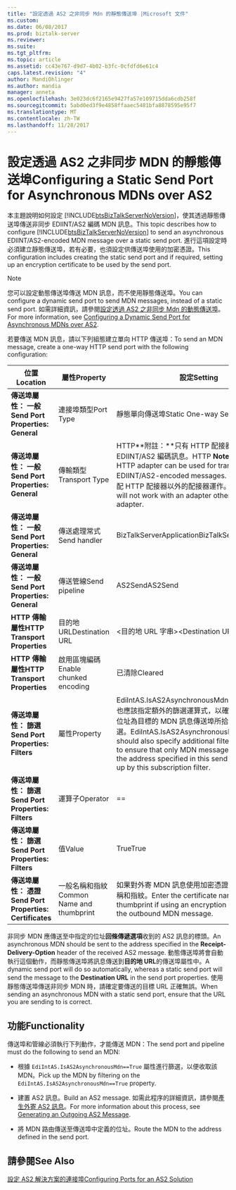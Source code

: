 ```yaml
---
title: "設定透過 AS2 之非同步 Mdn 的靜態傳送埠 |Microsoft 文件"
ms.custom: 
ms.date: 06/08/2017
ms.prod: biztalk-server
ms.reviewer: 
ms.suite: 
ms.tgt_pltfrm: 
ms.topic: article
ms.assetid: cc43e767-d9d7-4b02-b3fc-0cfdfd6e61c4
caps.latest.revision: "4"
author: MandiOhlinger
ms.author: mandia
manager: anneta
ms.openlocfilehash: 3e023dc6f2165e9427fa57e109715dda6cdb258f
ms.sourcegitcommit: 5abd0ed3f9e4858ffaaec5481bfa8878595e95f7
ms.translationtype: MT
ms.contentlocale: zh-TW
ms.lasthandoff: 11/28/2017
---
```

# <a name="configuring-a-static-send-port-for-asynchronous-mdns-over-as2"></a><span data-ttu-id="cb848-102">設定透過 AS2 之非同步 MDN 的靜態傳送埠</span><span class="sxs-lookup"><span data-stu-id="cb848-102">Configuring a Static Send Port for Asynchronous MDNs over AS2</span></span>
<span data-ttu-id="cb848-103">本主題說明如何設定 [!INCLUDE[btsBizTalkServerNoVersion](../includes/btsbiztalkservernoversion-md.md)]，使其透過靜態傳送埠傳送非同步 EDIINT/AS2 編碼 MDN 訊息。</span><span class="sxs-lookup"><span data-stu-id="cb848-103">This topic describes how to configure [!INCLUDE[btsBizTalkServerNoVersion](../includes/btsbiztalkservernoversion-md.md)] to send an asynchronous EDIINT/AS2-encoded MDN message over a static send port.</span></span> <span data-ttu-id="cb848-104">進行這項設定時必須建立靜態傳送埠，若有必要，也須設定供傳送埠使用的加密憑證。</span><span class="sxs-lookup"><span data-stu-id="cb848-104">This configuration includes creating the static send port and if required, setting up an encryption certificate to be used by the send port.</span></span>  
  
> [!NOTE]
>  <span data-ttu-id="cb848-105">您可以設定動態傳送埠傳送 MDN 訊息，而不使用靜態傳送埠。</span><span class="sxs-lookup"><span data-stu-id="cb848-105">You can configure a dynamic send port to send MDN messages, instead of a static send port.</span></span> <span data-ttu-id="cb848-106">如需詳細資訊，請參閱[設定透過 AS2 之非同步 Mdn 的動態傳送埠](../core/configuring-a-dynamic-send-port-for-asynchronous-mdns-over-as2.md)。</span><span class="sxs-lookup"><span data-stu-id="cb848-106">For more information, see [Configuring a Dynamic Send Port for Asynchronous MDNs over AS2](../core/configuring-a-dynamic-send-port-for-asynchronous-mdns-over-as2.md).</span></span>  
  
 <span data-ttu-id="cb848-107">若要傳送 MDN 訊息，請以下列組態建立單向 HTTP 傳送埠：</span><span class="sxs-lookup"><span data-stu-id="cb848-107">To send an MDN message, create a one-way HTTP send port with the following configuration:</span></span>  
  
|<span data-ttu-id="cb848-108">位置</span><span class="sxs-lookup"><span data-stu-id="cb848-108">Location</span></span>|<span data-ttu-id="cb848-109">屬性</span><span class="sxs-lookup"><span data-stu-id="cb848-109">Property</span></span>|<span data-ttu-id="cb848-110">設定</span><span class="sxs-lookup"><span data-stu-id="cb848-110">Setting</span></span>|  
|--------------|--------------|-------------|  
|<span data-ttu-id="cb848-111">**傳送埠屬性： 一般**</span><span class="sxs-lookup"><span data-stu-id="cb848-111">**Send Port Properties: General**</span></span>|<span data-ttu-id="cb848-112">連接埠類型</span><span class="sxs-lookup"><span data-stu-id="cb848-112">Port Type</span></span>|<span data-ttu-id="cb848-113">靜態單向傳送埠</span><span class="sxs-lookup"><span data-stu-id="cb848-113">Static One-way Send Port</span></span>|  
|<span data-ttu-id="cb848-114">**傳送埠屬性： 一般**</span><span class="sxs-lookup"><span data-stu-id="cb848-114">**Send Port Properties: General**</span></span>|<span data-ttu-id="cb848-115">傳輸類型</span><span class="sxs-lookup"><span data-stu-id="cb848-115">Transport Type</span></span>|<span data-ttu-id="cb848-116">HTTP**附註：**只有 HTTP 配接器可以用於傳輸 EDIINT/AS2 編碼訊息。</span><span class="sxs-lookup"><span data-stu-id="cb848-116">HTTP **Note:**  Only the HTTP adapter can be used for transporting EDIINT/AS2-encoded messages.</span></span> <span data-ttu-id="cb848-117">這種傳輸無法搭配 HTTP 配接器以外的配接器運作。</span><span class="sxs-lookup"><span data-stu-id="cb848-117">This transport will not work with an adapter other than the HTTP adapter.</span></span>|  
|<span data-ttu-id="cb848-118">**傳送埠屬性： 一般**</span><span class="sxs-lookup"><span data-stu-id="cb848-118">**Send Port Properties: General**</span></span>|<span data-ttu-id="cb848-119">傳送處理常式</span><span class="sxs-lookup"><span data-stu-id="cb848-119">Send handler</span></span>|<span data-ttu-id="cb848-120">BizTalkServerApplication</span><span class="sxs-lookup"><span data-stu-id="cb848-120">BizTalkServerApplication</span></span>|  
|<span data-ttu-id="cb848-121">**傳送埠屬性： 一般**</span><span class="sxs-lookup"><span data-stu-id="cb848-121">**Send Port Properties: General**</span></span>|<span data-ttu-id="cb848-122">傳送管線</span><span class="sxs-lookup"><span data-stu-id="cb848-122">Send pipeline</span></span>|<span data-ttu-id="cb848-123">AS2Send</span><span class="sxs-lookup"><span data-stu-id="cb848-123">AS2Send</span></span>|  
|<span data-ttu-id="cb848-124">**HTTP 傳輸屬性**</span><span class="sxs-lookup"><span data-stu-id="cb848-124">**HTTP Transport Properties**</span></span>|<span data-ttu-id="cb848-125">目的地 URL</span><span class="sxs-lookup"><span data-stu-id="cb848-125">Destination URL</span></span>|<span data-ttu-id="cb848-126">\<目的地 URL 字串\></span><span class="sxs-lookup"><span data-stu-id="cb848-126">\<Destination URL string\></span></span>|  
|<span data-ttu-id="cb848-127">**HTTP 傳輸屬性**</span><span class="sxs-lookup"><span data-stu-id="cb848-127">**HTTP Transport Properties**</span></span>|<span data-ttu-id="cb848-128">啟用區塊編碼</span><span class="sxs-lookup"><span data-stu-id="cb848-128">Enable chunked encoding</span></span>|<span data-ttu-id="cb848-129">已清除</span><span class="sxs-lookup"><span data-stu-id="cb848-129">Cleared</span></span>|  
|<span data-ttu-id="cb848-130">**傳送埠屬性： 篩選**</span><span class="sxs-lookup"><span data-stu-id="cb848-130">**Send Port Properties: Filters**</span></span>|<span data-ttu-id="cb848-131">屬性</span><span class="sxs-lookup"><span data-stu-id="cb848-131">Property</span></span>|<span data-ttu-id="cb848-132">EdiIntAS.IsAS2AsynchronousMdn**附註：**您也應該指定額外的篩選運算式，以確保只有中指定之位址為目標的 MDN 訊息傳送埠所拾取此訂用帳戶篩選。</span><span class="sxs-lookup"><span data-stu-id="cb848-132">EdiIntAS.IsAS2AsynchronousMdn **Note:**  You should also specify additional filter expressions to ensure that only MDN messages destined to the address specified in this send port are picked up by this subscription filter.</span></span>|  
|<span data-ttu-id="cb848-133">**傳送埠屬性： 篩選**</span><span class="sxs-lookup"><span data-stu-id="cb848-133">**Send Port Properties: Filters**</span></span>|<span data-ttu-id="cb848-134">運算子</span><span class="sxs-lookup"><span data-stu-id="cb848-134">Operator</span></span>|==|  
|<span data-ttu-id="cb848-135">**傳送埠屬性： 篩選**</span><span class="sxs-lookup"><span data-stu-id="cb848-135">**Send Port Properties: Filters**</span></span>|<span data-ttu-id="cb848-136">值</span><span class="sxs-lookup"><span data-stu-id="cb848-136">Value</span></span>|<span data-ttu-id="cb848-137">True</span><span class="sxs-lookup"><span data-stu-id="cb848-137">True</span></span>|  
|<span data-ttu-id="cb848-138">**傳送埠屬性： 憑證**</span><span class="sxs-lookup"><span data-stu-id="cb848-138">**Send Port Properties: Certificates**</span></span>|<span data-ttu-id="cb848-139">一般名稱和指紋</span><span class="sxs-lookup"><span data-stu-id="cb848-139">Common Name  and thumbprint</span></span>|<span data-ttu-id="cb848-140">如果對外寄 MDN 訊息使用加密憑證，請輸入憑證名稱和指紋。</span><span class="sxs-lookup"><span data-stu-id="cb848-140">Enter the certificate name and thumbprint if using an encryption certificate for the outbound MDN message.</span></span>|  
  
 <span data-ttu-id="cb848-141">非同步 MDN 應傳送至中指定的位址**回條傳遞選項**收到的 AS2 訊息的標頭。</span><span class="sxs-lookup"><span data-stu-id="cb848-141">An asynchronous MDN should be sent to the address specified in the **Receipt-Delivery-Option** header of the received AS2 message.</span></span> <span data-ttu-id="cb848-142">動態傳送埠將會自動執行這個動作，而靜態傳送埠將訊息傳送到**目的地 URL**的傳送埠屬性中。</span><span class="sxs-lookup"><span data-stu-id="cb848-142">A dynamic send port will do so automatically, whereas a static send port will send the message to the **Destination URL** in the send port properties.</span></span> <span data-ttu-id="cb848-143">使用靜態傳送埠傳送非同步 MDN 時，請確定要傳送的目標 URL 正確無誤。</span><span class="sxs-lookup"><span data-stu-id="cb848-143">When sending an asynchronous MDN with a static send port, ensure that the URL you are sending to is correct.</span></span>  
  
## <a name="functionality"></a><span data-ttu-id="cb848-144">功能</span><span class="sxs-lookup"><span data-stu-id="cb848-144">Functionality</span></span>  
 <span data-ttu-id="cb848-145">傳送埠和管線必須執行下列動作，才能傳送 MDN：</span><span class="sxs-lookup"><span data-stu-id="cb848-145">The send port and pipeline must do the following to send an MDN:</span></span>  
  
-   <span data-ttu-id="cb848-146">根據 `EdiIntAS.IsAS2AsynchronousMdn==True` 屬性進行篩選，以便收取該 MDN。</span><span class="sxs-lookup"><span data-stu-id="cb848-146">Pick up the MDN by filtering on the `EdiIntAS.IsAS2AsynchronousMdn==True` property.</span></span>  
  
-   <span data-ttu-id="cb848-147">建置 AS2 訊息。</span><span class="sxs-lookup"><span data-stu-id="cb848-147">Build an AS2 message.</span></span> <span data-ttu-id="cb848-148">如需此程序的詳細資訊，請參閱[產生外寄 AS2 訊息](../core/generating-an-outgoing-as2-message.md)。</span><span class="sxs-lookup"><span data-stu-id="cb848-148">For more information about this process, see [Generating an Outgoing AS2 Message](../core/generating-an-outgoing-as2-message.md).</span></span>  
  
-   <span data-ttu-id="cb848-149">將 MDN 路由傳送至傳送埠中定義的位址。</span><span class="sxs-lookup"><span data-stu-id="cb848-149">Route the MDN to the address defined in the send port.</span></span>  
  
## <a name="see-also"></a><span data-ttu-id="cb848-150">請參閱</span><span class="sxs-lookup"><span data-stu-id="cb848-150">See Also</span></span>  
 [<span data-ttu-id="cb848-151">設定 AS2 解決方案的連接埠</span><span class="sxs-lookup"><span data-stu-id="cb848-151">Configuring Ports for an AS2 Solution</span></span>](../core/configuring-ports-for-an-as2-solution.md)